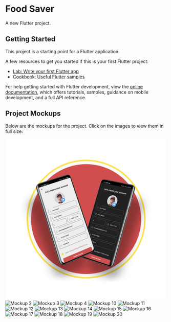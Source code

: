 # Food Saver

A new Flutter project.

## Getting Started

This project is a starting point for a Flutter application.

A few resources to get you started if this is your first Flutter project:

- [Lab: Write your first Flutter app](https://docs.flutter.dev/get-started/codelab)
- [Cookbook: Useful Flutter samples](https://docs.flutter.dev/cookbook)

For help getting started with Flutter development, view the
[online documentation](https://docs.flutter.dev/), which offers tutorials,
samples, guidance on mobile development, and a full API reference.

## Project Mockups

Below are the mockups for the project. Click on the images to view them in full size:

![Mockup 1](https://github.com/TaghreedTK/Food-Saver/blob/146f0c04cd68c4ab0a03a436e43488f90d2fe9b5/1.png)
![Mockup 2]([path/to/2.png](https://github.com/TaghreedTK/Food-Saver/blob/146f0c04cd68c4ab0a03a436e43488f90d2fe9b5/2.png))
![Mockup 3](path/to/3.png)
![Mockup 4](path/to/4.png)
![Mockup 10](path/to/10.png)
![Mockup 11](path/to/11.png)
![Mockup 12](path/to/12.png)
![Mockup 13](path/to/13.png)
![Mockup 14](path/to/14.png)
![Mockup 15](path/to/15.png)
![Mockup 16](path/to/16.png)
![Mockup 17](path/to/17.png)
![Mockup 18](path/to/18.png)
![Mockup 19](path/to/19.png)
![Mockup 20](path/to/20.png)
